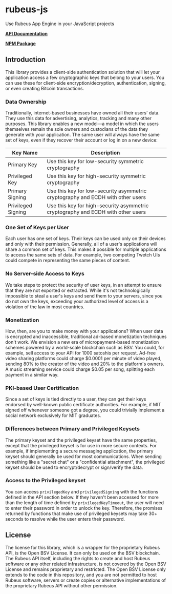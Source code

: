 # rubeus-js

Use Rubeus App Engine in your JavaScript projects

**[API Documentation](https://github.com/p2ppsr/rubeus-js/blob/master/API.md)**

**[NPM Package](https://www.npmjs.com/package/rubeus-js)**

## Introduction

This library provides a client-side authentication solution that will let your application access a few 
cryptographic keys that belong to your users. You can use these for client-side encryption/decryption, 
authentication, signing, or even creating Bitcoin transactions.

### Data Ownership

Traditionally, internet-based businesses have owned all their users' data. They use this data for advertising, 
analytics, tracking and many other purposes. This library enables a new model—a model in which the users 
themselves remain the sole owners and custodians of the data they generate with your application. The same user will always have the same set of keys, even if they recover their account or 
log in on a new device:

Key Name            | Description
--------------------|-----------------------
Primary Key         | Use this key for low-security symmetric cryptography
Privileged Key      | Use this key for high-security symmetric cryptography
Primary Signing     | Use this key for low-security asymmetric cryptography and ECDH with other users
Privileged Signing  | Use this key for high-security asymmetric cryptography and ECDH with other users

### One Set of Keys per User

Each user has one set of keys. Their keys can be used only on their devices and only with their permission. 
Generally, all of a user's applications will share a common set of keys. This makes it possible for multiple 
applications to access the same sets of data. For example, two competing Twetch UIs could compete in 
representing the same pieces of content.

### No Server-side Access to Keys

We take steps to protect the security of user keys, in an attempt to ensure that they are not exported or extracted. While 
it's not technologically impossible to steal a user's keys and send them to your servers, since you do not own 
the keys, exceeding your authorized level of access is a violation of the law in most countries.

### Monetization

How, then, are you to make money with your applications? When user data is encrypted and inaccessible, 
traditional ad-based monetization techniques don't work. We envision a new era of micropayment-based 
monetization schemes powered by a world-scale blockchain such as BSV. You could, for example, sell access to 
your API for 1000 satoshis per request. Ad-free video sharing platforms could charge $0.0001 per minute of 
video played, sending 80% to the creator of the video and 20% to the platform's owners. A music streaming 
service could charge $0.05 per song, splitting each payment in a similar way.

### PKI-based User Certification

Since a set of keys is tied directly to a user, they can get their keys endorsed by well-known public 
certificate authorities. For example, if MIT signed off whenever someone got a degree, you could trivially 
implement a social network exclusively for MIT graduates.

### Differences between Primary and Privileged Keysets

The primary keyset and the privileged keyset have the same properties, except that the privileged keyset is for 
use in more secure contexts. For example, if implementing a secure messaging application, the primary keyset 
should generally be used for most communications. When sending something like a "secret chat" or a "confidential attachment", 
the privileged keyset should be used to encrypt/decrypt or sign/verify the data.

### Access to the Privileged keyset

You can access `privilegedKey` and `privilegedSigning` with the functions defined in the API section below. If 
they haven't been accessed for more than the length of time defined by `privilegedKeyTimeout`, the 
user will need to enter their password in order to unlock the key. Therefore, the promises returned by 
functions that make use of privileged keysets may take 30+ seconds to resolve while the user enters their 
password.

## License

The license for this library, which is a wrapper for the proprietary Rubeus API, is the Open BSV License. It can only be used on the BSV blockchain. The Rubeus API itself, including the rights to create and host Rubeus software or any other related infrastructure, is not covered by the Open BSV License and remains proprietary and restricted. The Open BSV License only extends to the code in this repository, and you are not permitted to host Rubeus software, servers or create copies or alternative implementations of the proprietary Rubeus API without other permission.
